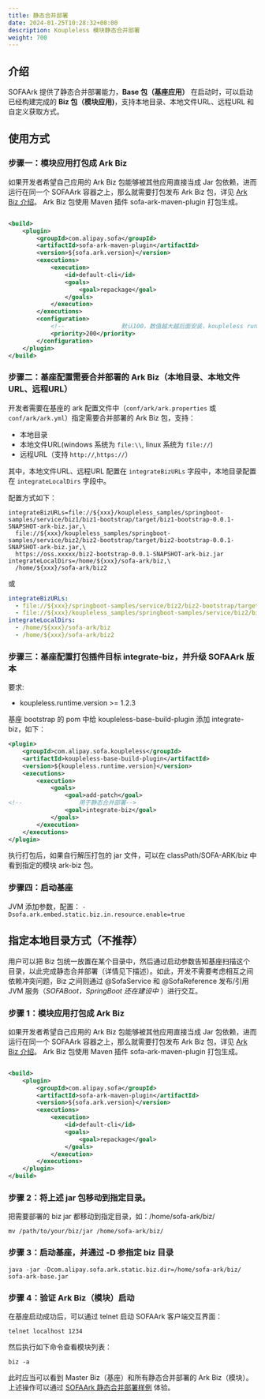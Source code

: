 ```yaml
---
title: 静态合并部署
date: 2024-01-25T10:28:32+08:00
description: Koupleless 模块静态合并部署
weight: 700
---
```


## 介绍

SOFAArk 提供了静态合并部署能力，**Base 包（基座应用）** 在启动时，可以启动已经构建完成的 **Biz 包（模块应用)**，支持本地目录、本地文件URL、远程URL 和自定义获取方式。

## 使用方式

### 步骤一：模块应用打包成 Ark Biz

如果开发者希望自己应用的 Ark Biz 包能够被其他应用直接当成 Jar 包依赖，进而运行在同一个 SOFAArk 容器之上，那么就需要打包发布 Ark Biz
包，详见 [Ark Biz 介绍](https://www.sofastack.tech/projects/sofa-boot/sofa-ark-ark-biz/)。 Ark Biz 包使用
Maven 插件 sofa-ark-maven-plugin 打包生成。

```xml

<build>
    <plugin>
        <groupId>com.alipay.sofa</groupId>
        <artifactId>sofa-ark-maven-plugin</artifactId>
        <version>${sofa.ark.version}</version>
        <executions>
            <execution>
                <id>default-cli</id>
                <goals>
                    <goal>repackage</goal>
                </goals>
            </execution>
        </executions>
        <configuration>
            <!--                默认100，数值越大越后面安装，koupleless runtime 版本大于等于 1.2.2             -->
            <priority>200</priority>
        </configuration>
    </plugin>
</build>
```

### 步骤二：基座配置需要合并部署的 Ark Biz（本地目录、本地文件URL、远程URL）

开发者需要在基座的 ark 配置文件中（`conf/ark/ark.properties` 或 `conf/ark/ark.yml`）指定需要合并部署的 Ark Biz 包，支持：

- 本地目录
- 本地文件URL(windows 系统为 `file:\\`, linux 系统为 `file://`)
- 远程URL（支持 `http://`,`https://`）

其中，本地文件URL、远程URL 配置在 `integrateBizURLs` 字段中，本地目录配置在 `integrateLocalDirs` 字段中。

配置方式如下：

```properties
integrateBizURLs=file://${xxx}/koupleless_samples/springboot-samples/service/biz1/biz1-bootstrap/target/biz1-bootstrap-0.0.1-SNAPSHOT-ark-biz.jar,\
  file://${xxx}/koupleless_samples/springboot-samples/service/biz2/biz2-bootstrap/target/biz2-bootstrap-0.0.1-SNAPSHOT-ark-biz.jar,\
  https://oss.xxxxx/biz2-bootstrap-0.0.1-SNAPSHOT-ark-biz.jar
integrateLocalDirs=/home/${xxx}/sofa-ark/biz,\
  /home/${xxx}/sofa-ark/biz2
```

或

```yaml
integrateBizURLs:
  - file://${xxx}/springboot-samples/service/biz2/biz2-bootstrap/target/biz2-bootstrap-0.0.1-SNAPSHOT-ark-biz.jar
  - file://${xxx}/koupleless_samples/springboot-samples/service/biz2/biz2-bootstrap/target/biz2-bootstrap-0.0.1-SNAPSHOT-ark-biz.jar
integrateLocalDirs:
  - /home/${xxx}/sofa-ark/biz
  - /home/${xxx}/sofa-ark/biz2
```

### 步骤三：基座配置打包插件目标 integrate-biz，并升级 SOFAArk 版本
要求: 
- koupleless.runtime.version >= 1.2.3

基座 bootstrap 的 pom 中给 koupleless-base-build-plugin 添加 <goal>integrate-biz</goal>，如下：
```xml
<plugin>
    <groupId>com.alipay.sofa.koupleless</groupId>
    <artifactId>koupleless-base-build-plugin</artifactId>
    <version>${koupleless.runtime.version}</version>
    <executions>
        <execution>
            <goals>
                <goal>add-patch</goal>
<!--                用于静态合并部署-->
                <goal>integrate-biz</goal>
            </goals>
        </execution>
    </executions>
</plugin>
```

执行打包后，如果自行解压打包的 jar 文件，可以在 classPath/SOFA-ARK/biz 中看到指定的模块 ark-biz 包。

### 步骤四：启动基座
JVM 添加参数，配置： `-Dsofa.ark.embed.static.biz.in.resource.enable=true`

## 指定本地目录方式（不推荐）

用户可以把 Biz 包统一放置在某个目录中，然后通过启动参数告知基座扫描这个目录，以此完成静态合并部署（详情见下描述）。如此，开发不需要考虑相互之间依赖冲突问题，Biz 之间则通过 @SofaService 和 @SofaReference 发布/引用 JVM 服务（_SOFABoot，SpringBoot 还在建设中_
）进行交互。

### 步骤 1：模块应用打包成 Ark Biz

如果开发者希望自己应用的 Ark Biz 包能够被其他应用直接当成 Jar 包依赖，进而运行在同一个 SOFAArk 容器之上，那么就需要打包发布 Ark Biz
包，详见 [Ark Biz 介绍](https://www.sofastack.tech/projects/sofa-boot/sofa-ark-ark-biz/)。 Ark Biz 包使用
Maven 插件 sofa-ark-maven-plugin 打包生成。

```xml

<build>
    <plugin>
        <groupId>com.alipay.sofa</groupId>
        <artifactId>sofa-ark-maven-plugin</artifactId>
        <version>${sofa.ark.version}</version>
        <executions>
            <execution>
                <id>default-cli</id>
                <goals>
                    <goal>repackage</goal>
                </goals>
            </execution>
        </executions>
    </plugin>
</build>
```

### 步骤 2：将上述 jar 包移动到指定目录。

把需要部署的 biz jar 都移动到指定目录，如：/home/sofa-ark/biz/

```shell
mv /path/to/your/biz/jar /home/sofa-ark/biz/
```

### 步骤 3：启动基座，并通过 -D 参指定 biz 目录

```shell
java -jar -Dcom.alipay.sofa.ark.static.biz.dir=/home/sofa-ark/biz/ sofa-ark-base.jar
```

### 步骤 4：验证 Ark Biz（模块）启动

在基座启动成功后，可以通过 telnet 启动 SOFAArk 客户端交互界面：

```shell
telnet localhost 1234
```

然后执行如下命令查看模块列表：

```shell
biz -a
```

此时应当可以看到 Master Biz（基座）和所有静态合并部署的 Ark Biz（模块）。<br/>
上述操作可以通过 [SOFAArk 静态合并部署样例](https://github.com/koupleless/samples/blob/master/springboot-samples/web/tomcat/README.md#%E5%AE%9E%E9%AA%8C%E5%86%85%E5%AE%B9(%E9%9D%99%E6%80%81%E5%90%88%E5%B9%B6%E9%83%A8%E7%BD%B2))
体验。<br/>

<br/>
<br/>

